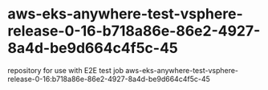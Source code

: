# aws-eks-anywhere-test-vsphere-release-0-16-b718a86e-86e2-4927-8a4d-be9d664c4f5c-45
repository for use with E2E test job aws-eks-anywhere-test-vsphere-release-0-16:b718a86e-86e2-4927-8a4d-be9d664c4f5c-45

